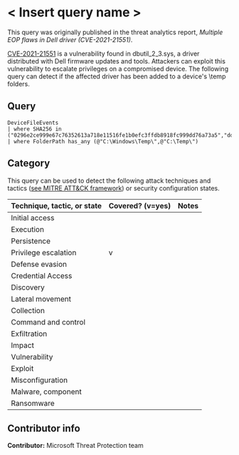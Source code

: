 # < Insert query name >

This query was originally published in the threat analytics report, *Multiple EOP flaws in Dell driver (CVE-2021-21551)*.

[CVE-2021-21551](https://nvd.nist.gov/vuln/detail/CVE-2021-21551) is a vulnerability found in dbutil_2_3.sys, a driver distributed with Dell firmware updates and tools. Attackers can exploit this vulnerability to escalate privileges on a compromised device. The following query can detect if the affected driver has been added to a device's \temp folders.

## Query

```kusto
DeviceFileEvents 
| where SHA256 in ("0296e2ce999e67c76352613a718e11516fe1b0efc3ffdb8918fc999dd76a73a5","ddbf5ecca5c8086afde1fb4f551e9e6400e94f4428fe7fb5559da5cffa654cc1","552c297d6d7992f8b95287ac6e16f2169b6e629cb6ae0ee42036f093c36142d4","4c727e430fb72f6942768cd1662b4aefda32f10bde43c7232da6713bb5c98bc0","87e38e7aeaaaa96efe1a74f59fca8371de93544b7af22862eb0e574cec49c7c3")
| where FolderPath has_any (@"C:\Windows\Temp\",@"C:\Temp\")

```

## Category

This query can be used to detect the following attack techniques and tactics ([see MITRE ATT&CK framework](https://attack.mitre.org/)) or security configuration states.

| Technique, tactic, or state | Covered? (v=yes) | Notes |
|------------------------|----------|-------|
| Initial access |  |  |
| Execution |  |  |
| Persistence |  |  |
| Privilege escalation | v |  |
| Defense evasion |  |  |
| Credential Access |  |  |
| Discovery |  |  |
| Lateral movement |  |  |
| Collection |  |  |
| Command and control |  |  |
| Exfiltration |  |  |
| Impact |  |  |
| Vulnerability |  |  |
| Exploit |  |  |
| Misconfiguration |  |  |
| Malware, component |  |  |
| Ransomware |  |  |

## Contributor info

**Contributor:** Microsoft Threat Protection team
